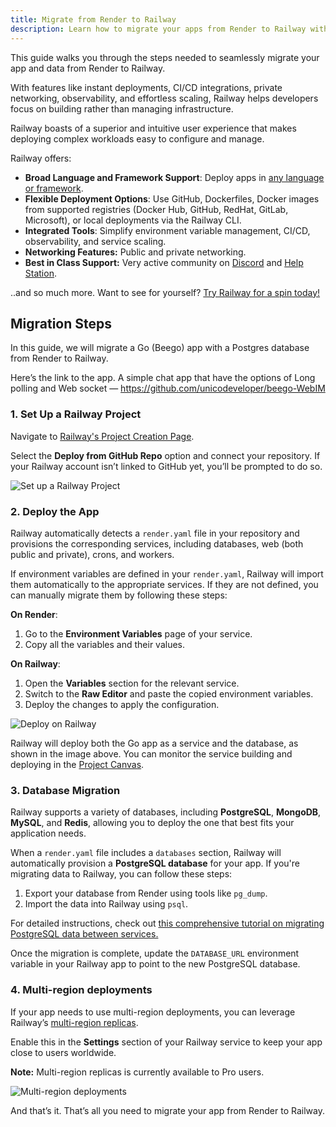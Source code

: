 ```yaml
---
title: Migrate from Render to Railway
description: Learn how to migrate your apps from Render to Railway with this step-by-step guide. Fast, seamless, and hassle-free.
---
```


This guide walks you through the steps needed to seamlessly migrate your app and data from Render to Railway.

With features like instant deployments, CI/CD integrations, private networking, observability, and effortless scaling, Railway helps developers focus on building rather than managing infrastructure.

Railway boasts of a superior and intuitive user experience that makes deploying complex workloads easy to configure and manage.

Railway offers:

- **Broad Language and Framework Support**: Deploy apps in [any language or framework](https://docs.railway.com/guides/languages-frameworks).
- **Flexible Deployment Options**: Use GitHub, Dockerfiles, Docker images from supported registries (Docker Hub, GitHub, RedHat, GitLab, Microsoft), or local deployments via the Railway CLI.
- **Integrated Tools**: Simplify environment variable management, CI/CD, observability, and service scaling.
- **Networking Features:** Public and private networking.
- **Best in Class Support:** Very active community on [Discord](https://discord.gg/railway) and [Help Station](https://help.railway.com/).

..and so much more. Want to see for yourself? [Try Railway for a spin today!](https://railway.com/new)

## Migration Steps

In this guide, we will migrate a Go (Beego) app with a Postgres database from Render to Railway. 

Here’s the link to the app. A simple chat app that have the options of Long polling and Web socket — https://github.com/unicodeveloper/beego-WebIM 

### 1. Set Up a Railway Project

Navigate to [Railway's Project Creation Page](https://railway.com/new). 

Select the **Deploy from GitHub Repo** option and connect your repository. If your Railway account isn’t linked to GitHub yet, you’ll be prompted to do so.

![Set up a Railway Project](https://res.cloudinary.com/railway/image/upload/v1736366540/newproject_ljvsqp.png)

### 2. Deploy the App

Railway automatically detects a `render.yaml` file in your repository and provisions the corresponding services, including databases, web (both public and private), crons, and workers.

If environment variables are defined in your `render.yaml`, Railway will import them automatically to the appropriate services. If they are not defined, you can manually migrate them by following these steps:

**On Render**:

1. Go to the **Environment Variables** page of your service.
2. Copy all the variables and their values.

**On Railway**:

1. Open the **Variables** section for the relevant service.
2. Switch to the **Raw Editor** and paste the copied environment variables.
3. Deploy the changes to apply the configuration.

![Deploy on Railway](https://res.cloudinary.com/railway/image/upload/v1736366539/deployapp_rlhvzx.png)

Railway will deploy both the Go app as a service and the database, as shown in the image above. You can monitor the service building and deploying in the [Project Canvas](https://docs.railway.com/guides/projects#project-canvas).

### 3. Database Migration

Railway supports a variety of databases, including **PostgreSQL**, **MongoDB**, **MySQL**, and **Redis**, allowing you to deploy the one that best fits your application needs.

When a `render.yaml` file includes a `databases` section, Railway will automatically provision a **PostgreSQL database** for your app. If you're migrating data to Railway, you can follow these steps:

1. Export your database from Render using tools like `pg_dump`.
2. Import the data into Railway using `psql`.

For detailed instructions, check out [this comprehensive tutorial on migrating PostgreSQL data between services.](https://blog.railway.com/p/postgre-backup)

Once the migration is complete, update the `DATABASE_URL` environment variable in your Railway app to point to the new PostgreSQL database.

### 4. Multi-region deployments

If your app needs to use multi-region deployments, you can leverage Railway’s [multi-region replicas](https://docs.railway.com/reference/scaling#multi-region-replicas). 

Enable this in the **Settings** section of your Railway service to keep your app close to users worldwide.

**Note:** Multi-region replicas is currently available to Pro users.

![Multi-region deployments](https://res.cloudinary.com/railway/image/upload/v1736366540/multiregiondeployments_pojcyf.png)

And that’s it. That’s all you need to migrate your app from Render to Railway.